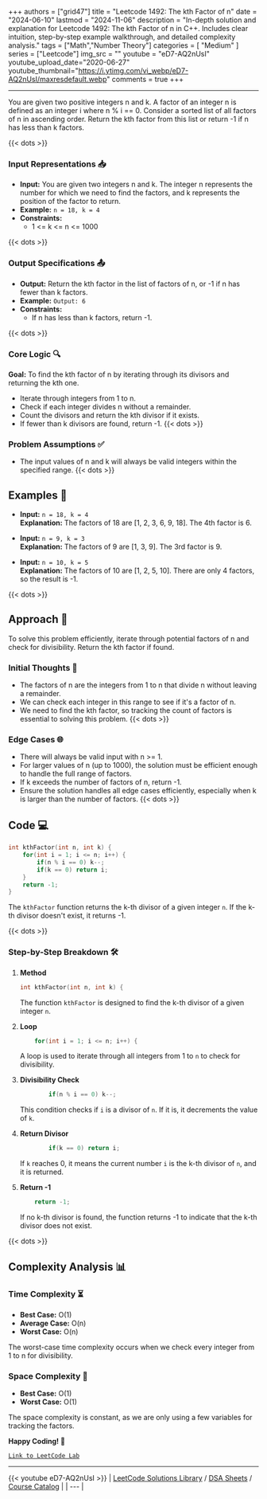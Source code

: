 
+++
authors = ["grid47"]
title = "Leetcode 1492: The kth Factor of n"
date = "2024-06-10"
lastmod = "2024-11-06"
description = "In-depth solution and explanation for Leetcode 1492: The kth Factor of n in C++. Includes clear intuition, step-by-step example walkthrough, and detailed complexity analysis."
tags = ["Math","Number Theory"]
categories = [
    "Medium"
]
series = ["Leetcode"]
img_src = ""
youtube = "eD7-AQ2nUsI"
youtube_upload_date="2020-06-27"
youtube_thumbnail="https://i.ytimg.com/vi_webp/eD7-AQ2nUsI/maxresdefault.webp"
comments = true
+++



---
You are given two positive integers n and k. A factor of an integer n is defined as an integer i where n % i == 0. Consider a sorted list of all factors of n in ascending order. Return the kth factor from this list or return -1 if n has less than k factors.
<!--more-->
{{< dots >}}
### Input Representations 📥
- **Input:** You are given two integers n and k. The integer n represents the number for which we need to find the factors, and k represents the position of the factor to return.
- **Example:** `n = 18, k = 4`
- **Constraints:**
	- 1 <= k <= n <= 1000

{{< dots >}}
### Output Specifications 📤
- **Output:** Return the kth factor in the list of factors of n, or -1 if n has fewer than k factors.
- **Example:** `Output: 6`
- **Constraints:**
	- If n has less than k factors, return -1.

{{< dots >}}
### Core Logic 🔍
**Goal:** To find the kth factor of n by iterating through its divisors and returning the kth one.

- Iterate through integers from 1 to n.
- Check if each integer divides n without a remainder.
- Count the divisors and return the kth divisor if it exists.
- If fewer than k divisors are found, return -1.
{{< dots >}}
### Problem Assumptions ✅
- The input values of n and k will always be valid integers within the specified range.
{{< dots >}}
## Examples 🧩
- **Input:** `n = 18, k = 4`  \
  **Explanation:** The factors of 18 are [1, 2, 3, 6, 9, 18]. The 4th factor is 6.

- **Input:** `n = 9, k = 3`  \
  **Explanation:** The factors of 9 are [1, 3, 9]. The 3rd factor is 9.

- **Input:** `n = 10, k = 5`  \
  **Explanation:** The factors of 10 are [1, 2, 5, 10]. There are only 4 factors, so the result is -1.

{{< dots >}}
## Approach 🚀
To solve this problem efficiently, iterate through potential factors of n and check for divisibility. Return the kth factor if found.

### Initial Thoughts 💭
- The factors of n are the integers from 1 to n that divide n without leaving a remainder.
- We can check each integer in this range to see if it's a factor of n.
- We need to find the kth factor, so tracking the count of factors is essential to solving this problem.
{{< dots >}}
### Edge Cases 🌐
- There will always be valid input with n >= 1.
- For larger values of n (up to 1000), the solution must be efficient enough to handle the full range of factors.
- If k exceeds the number of factors of n, return -1.
- Ensure the solution handles all edge cases efficiently, especially when k is larger than the number of factors.
{{< dots >}}
## Code 💻
```cpp
int kthFactor(int n, int k) {
    for(int i = 1; i <= n; i++) {
        if(n % i == 0) k--;
        if(k == 0) return i;
    }
    return -1;
}
```

The `kthFactor` function returns the k-th divisor of a given integer `n`. If the k-th divisor doesn't exist, it returns -1.

{{< dots >}}
### Step-by-Step Breakdown 🛠️
1. **Method**
	```cpp
	int kthFactor(int n, int k) {
	```
	The function `kthFactor` is designed to find the k-th divisor of a given integer `n`.

2. **Loop**
	```cpp
	    for(int i = 1; i <= n; i++) {
	```
	A loop is used to iterate through all integers from 1 to `n` to check for divisibility.

3. **Divisibility Check**
	```cpp
	        if(n % i == 0) k--;
	```
	This condition checks if `i` is a divisor of `n`. If it is, it decrements the value of `k`.

4. **Return Divisor**
	```cpp
	        if(k == 0) return i;
	```
	If `k` reaches 0, it means the current number `i` is the k-th divisor of `n`, and it is returned.

5. **Return -1**
	```cpp
	    return -1;
	```
	If no k-th divisor is found, the function returns -1 to indicate that the k-th divisor does not exist.

{{< dots >}}
## Complexity Analysis 📊
### Time Complexity ⏳
- **Best Case:** O(1)
- **Average Case:** O(n)
- **Worst Case:** O(n)

The worst-case time complexity occurs when we check every integer from 1 to n for divisibility.

### Space Complexity 💾
- **Best Case:** O(1)
- **Worst Case:** O(1)

The space complexity is constant, as we are only using a few variables for tracking the factors.

**Happy Coding! 🎉**


[`Link to LeetCode Lab`](https://leetcode.com/problems/the-kth-factor-of-n/description/)

---
{{< youtube eD7-AQ2nUsI >}}
| [LeetCode Solutions Library](https://grid47.xyz/leetcode/) / [DSA Sheets](https://grid47.xyz/sheets/) / [Course Catalog](https://grid47.xyz/courses/) |
| --- |
